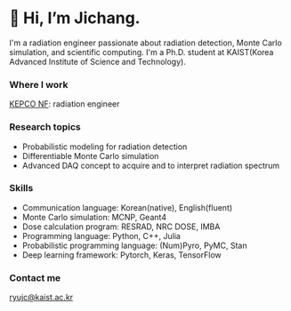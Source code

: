 # 👋 Hi, I’m Jichang.
I'm a radiation engineer passionate about radiation detection, Monte Carlo simulation, and scientific computing. I'm a Ph.D. student at KAIST(Korea Advanced Institute of Science and Technology).

### Where I work
[KEPCO NF](https://www.knfc.co.kr/eps): radiation engineer

### Research topics
* Probabilistic modeling for radiation detection
* Differentiable Monte Carlo simulation
* Advanced DAQ concept to acquire and to interpret radiation spectrum

### Skills
* Communication language: Korean(native), English(fluent)
* Monte Carlo simulation: MCNP, Geant4
* Dose calculation program: RESRAD, NRC DOSE, IMBA
* Programming language: Python, C++, Julia
* Probabilistic programming language: (Num)Pyro, PyMC, Stan
* Deep learning framework: Pytorch, Keras, TensorFlow

### Contact me
ryujc@kaist.ac.kr


<!---
jichangryu/jichangryu is a ✨ special ✨ repository because its `README.md` (this file) appears on your GitHub profile.
You can click the Preview link to take a look at your changes.
--->
